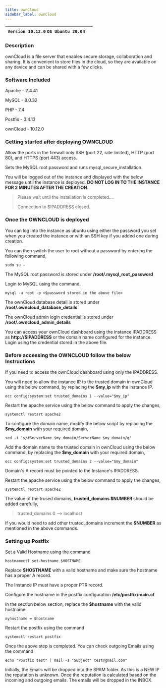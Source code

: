 ```yaml
---
title: ownCloud
sidebar_label: ownCloud
---
```


|**`Version 10.12.0` `OS Ubuntu 20.04`**|  |
|---------------------------------------|--|

### Description

ownCloud is a file server that enables secure storage, collaboration and sharing. It is convenient to store files in the cloud, so they are available on any device and can be shared with a few clicks.

### Software Included

Apache - 2.4.41

MySQL - 8.0.32

PHP - 7.4

Postfix - 3.4.13

ownCloud - 10.12.0

### Getting started after deploying OWNCLOUD

 Allow the ports in the firewall only SSH (port 22, rate limited), HTTP (port 80), and HTTPS (port 443) access.

 Sets the MySQL root password and runs mysql_secure_installation.

 You will be logged out of the instance and displayed with the below message until the instance is deployed. **DO NOT LOG IN TO THE INSTANCE FOR 2 MINUTES AFTER THE CREATION.**
> Please wait until the installation is completed.... 
>
> Connection to $IPADDRESS closed.

### Once the OWNCLOUD is deployed

 You can log into the instance as ubuntu using either the password you set when you created the instance or with an SSH key if you added one during creation.

You can then switch the user to root without a password by entering the following command,
~~~
sudo su -
~~~

 The MySQL root password is stored under **/root/.mysql_root_password**

 Login to MySQL using the command,
 ~~~
 mysql -u root -p <$password stored in the above file>
 ~~~

 The ownCloud database detail is stored under **/root/.owncloud_database_details**

 The ownCloud admin login credential is stored under **/root/.owncloud_admin_details**

 You can access your ownCloud dashboard using the instance IPADDRESS as **http://$IPADDRESS** or the domain name configured for the instance. Login using the credential stored in the above file.

### Before accessing the OWNCLOUD follow the below Instructions

If you need to access the ownCloud dashboard using only the IPADDRESS. 

You will need to allow the instance IP to the trusted domain in ownCloud using the below command, by replacing the **$my_ip** with the instance IP.
~~~
occ config:system:set trusted_domains 1 --value="$my_ip"
~~~

Restart the apache service using the below command to apply the changes,
~~~
systemctl restart apache2
~~~

To configure the domain name, modify the below script by replacing the **$my_domain** with your required domain,
~~~
sed -i 's/#ServerName $my_domain/ServerName $my_domain/g'
~~~

Add the domain name to the trusted domain in ownCloud using the below command, by replacing the **$my_domain** with your required domain,
~~~
occ config:system:set trusted_domains 2 --value="$my_domain"
~~~

 Domain's A record must be pointed to the Instance's IPADDRESS.

Restart the apache service using the below command to apply the changes,
~~~
systemctl restart apache2
~~~

The value of the trused domains, **trusted_domains $NUMBER** should be added carefully,

> trusted_domains 0 --> localhost

If you would need to add other trusted_domains increment the **$NUMBER** as mentioned in the above commands.

### Setting up Postfix

 Set a Valid Hostname using the command 
 ~~~
 hostnamectl set-hostname $HOSTNAME
 ~~~
 
 Replace **$HOSTNAME** with a valid hostname and make sure the hostname has a proper A record.

 The Instance IP must have a proper PTR record.

 Configure the hostname in the postfix configuration **/etc/postfix/main.cf**

In the section below section, replace the **$hostname** with the valid hostname
~~~
myhostname = $hostname
~~~

 Restart the postfix using the command
~~~
systemctl restart postfix
~~~

 Once the above step is completed. You can check outgoing Emails using the command
~~~
echo "Postfix test" | mail -s "Subject" test@gmail.com"
~~~

Initially, the Emails will be dropped into the SPAM folder. As this is a NEW IP the reputation is unknown. Once the reputation is calculated based on the incoming and outgoing emails. The emails will be dropped in the INBOX.


